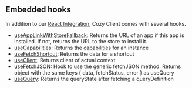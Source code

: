 ## Embedded hooks

In addition to our [React Integration](../react-integration), Cozy Client comes with several hooks.

- [useAppLinkWithStoreFallback](https://github.com/cozy/cozy-client/blob/master/packages/cozy-client/src/hooks/useAppLinkWithStoreFallback.jsx): Returns the URL of an app if this app is installed. If not, returns the URL to the store to install it.
- [useCapabilities](https://github.com/cozy/cozy-client/blob/master/packages/cozy-client/src/hooks/useCapabilities.jsx): Returns the [capabilities](https://docs.cozy.io/en/cozy-stack/settings/#get-settingscapabilities) for an instance
- [useFetchShortcut](https://github.com/cozy/cozy-client/blob/master/packages/cozy-client/src/hooks/useFetchShortcut.jsx): Returns the data for a shortcut
- [useClient](https://github.com/cozy/cozy-client/blob/master/packages/cozy-client/src/hooks/useClient.js): Returns client of actual context
- [useFetchJSON](https://github.com/cozy/cozy-client/blob/master/packages/cozy-client/src/hooks/useFetchJSON.js): Hook to use the generic fetchJSON method. Returns object with the same keys { data, fetchStatus, error } as useQuery
- [useQuery](https://github.com/cozy/cozy-client/blob/master/packages/cozy-client/src/hooks/useQuery.js): Returns the queryState after fetching a queryDefinition
